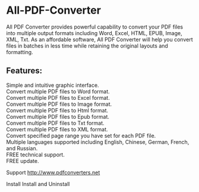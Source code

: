 # All-PDF-Converter
All PDF Converter provides powerful capability to convert your PDF files into multiple output formats including Word, Excel, HTML, EPUB, Image, XML, Txt. As an affordable software, All PDF Converter will help you convert files in batches in less time while retaining the original layouts and formatting.

<h2>Features:</h2>
Simple and intuitive graphic interface.</br>
Convert multiple PDF files to Word format.</br>
Convert multiple PDF files to Excel format.</br>
Convert multiple PDF files to Image format.</br>
Convert multiple PDF files to Html format.</br>
Convert multiple PDF files to Epub format.</br>
Convert multiple PDF files to Txt format.</br>
Convert multiple PDF files to XML format.</br>
Convert specified page range you have set for each PDF file.</br>
Multiple languages supported including English, Chinese, German, French, and Russian.</br>
FREE technical support.</br>
FREE update.</br>

Support
http://www.pdfconverters.net

Install
Install and Uninstall

